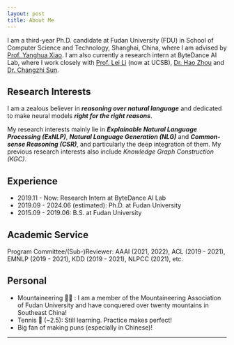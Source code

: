 ```yaml
---
layout: post
title: About Me
---
```


I am a third-year Ph.D. candidate at Fudan University (FDU) in School of Computer Science and Technology, Shanghai, China, where I am advised by [Prof. Yanghua Xiao](http://kw.fudan.edu.cn). I am also currently a research intern at ByteDance AI Lab, where I work closely with [Prof. Lei Li](https://lileicc.github.io) (now at UCSB), [Dr. Hao Zhou](https://zhouh.github.io) and [Dr. Changzhi Sun](https://www.czsun.site). 

## Research Interests

I am a zealous believer in <b><i>reasoning over natural language</i></b> and dedicated to make neural models <b><i>right for the right reasons</i></b>.

My research interests mainly lie in <b><i>Explainable Natural Language Processing (ExNLP)</i></b>, <b><i>Natural Language Generation (NLG)</i></b> and <b><i>Common-sense Reasoning (CSR)</i></b>, and particularly the deep integration of them. My previous research interests also include <i>Knowledge Graph Construction (KGC)</i>.


## Experience

- 2019.11 - Now: Research Intern at ByteDance AI Lab
- 2019.09 - 2024.06 (estimated): Ph.D. at Fudan University
- 2015.09 - 2019.06: B.S. at Fudan University

## Academic Service

Program Committee/(Sub-)Reviewer: AAAI (2021, 2022), ACL (2019 - 2021), EMNLP (2019 - 2021), KDD (2019 - 2021), NLPCC (2021), etc.

## Personal

- Mountaineering 🧗‍♂️ : I am a member of the Mountaineering Association of Fudan University and have conquered over twenty mountains in Southeast China!
- Tennis 🎾 (~2.5): Still learning. Practice makes perfect! 
- Big fan of making puns (especially in Chinese)! 


---